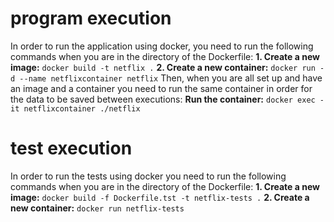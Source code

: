 # program execution
In order to run the application using docker, you need to run the following commands when you are in the directory of the Dockerfile:
**1. Create a new image:** `docker build -t netflix .`
**2. Create a new container:** `docker run -d --name netflixcontainer netflix`
Then, when you are all set up and have an image and a container you need to run the same container in order for the data to be saved between executions:
**Run the container:** `docker exec -it netflixcontainer ./netflix`

# test execution
In order to run the tests using docker you need to run the following commands when you are in the directory of the Dockerfile:
**1. Create a new image:** `docker build -f Dockerfile.tst -t netflix-tests .`
**2. Create a new container:** `docker run netflix-tests`
